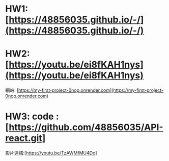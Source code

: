 # HW1: [https://48856035.github.io/-/](https://48856035.github.io/-/)

# HW2: [https://youtu.be/ei8fKAH1nys](https://youtu.be/ei8fKAH1nys)

網站: [https://my-first-project-0nop.onrender.com](https://my-first-project-0nop.onrender.com)

# HW3: code :[https://github.com/48856035/API-react.git]

影片連結:[https://youtu.be/TzAWMfMU4Do]
